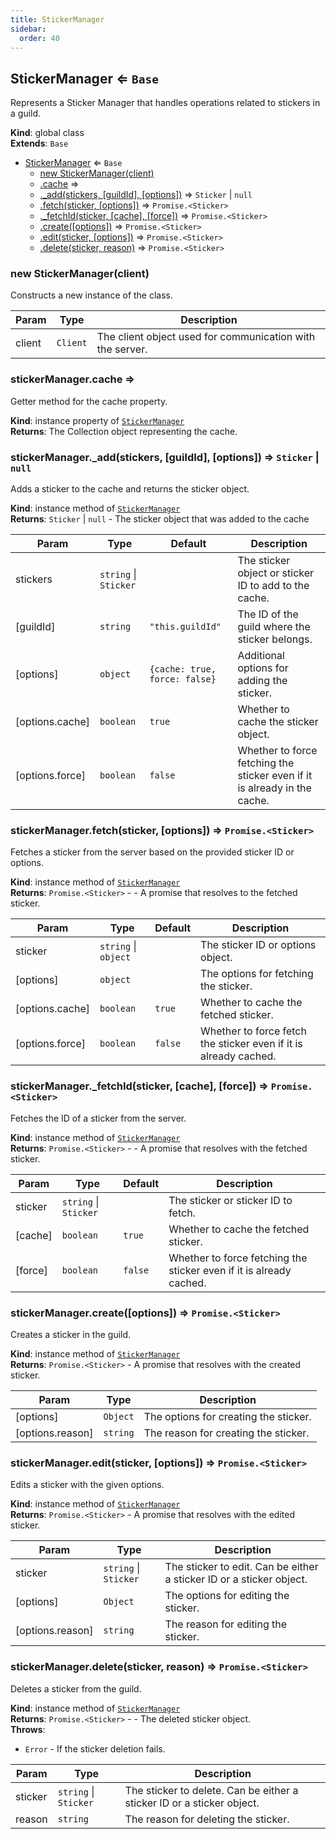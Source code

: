 ```yaml
---
title: StickerManager
sidebar:
  order: 40
---
```




## StickerManager ⇐ <code>Base</code>
Represents a Sticker Manager that handles operations related to stickers in a guild.

**Kind**: global class  
**Extends**: <code>Base</code>  

* [StickerManager](#StickerManager) ⇐ <code>Base</code>
    * [new StickerManager(client)](#new_StickerManager_new)
    * [.cache](#StickerManager+cache) ⇒
    * [._add(stickers, [guildId], [options])](#StickerManager+_add) ⇒ <code>Sticker</code> \| <code>null</code>
    * [.fetch(sticker, [options])](#StickerManager+fetch) ⇒ <code>Promise.&lt;Sticker&gt;</code>
    * [._fetchId(sticker, [cache], [force])](#StickerManager+_fetchId) ⇒ <code>Promise.&lt;Sticker&gt;</code>
    * [.create([options])](#StickerManager+create) ⇒ <code>Promise.&lt;Sticker&gt;</code>
    * [.edit(sticker, [options])](#StickerManager+edit) ⇒ <code>Promise.&lt;Sticker&gt;</code>
    * [.delete(sticker, reason)](#StickerManager+delete) ⇒ <code>Promise.&lt;Sticker&gt;</code>

<a name="new_StickerManager_new"></a>

### new StickerManager(client)
Constructs a new instance of the class.


| Param | Type | Description |
| --- | --- | --- |
| client | <code>Client</code> | The client object used for communication with the server. |

<a name="StickerManager+cache"></a>

### stickerManager.cache ⇒
Getter method for the cache property.

**Kind**: instance property of [<code>StickerManager</code>](#StickerManager)  
**Returns**: The Collection object representing the cache.  
<a name="StickerManager+_add"></a>

### stickerManager.\_add(stickers, [guildId], [options]) ⇒ <code>Sticker</code> \| <code>null</code>
Adds a sticker to the cache and returns the sticker object.

**Kind**: instance method of [<code>StickerManager</code>](#StickerManager)  
**Returns**: <code>Sticker</code> \| <code>null</code> - The sticker object that was added to the cache  

| Param | Type | Default | Description |
| --- | --- | --- | --- |
| stickers | <code>string</code> \| <code>Sticker</code> |  | The sticker object or sticker ID to add to the cache. |
| [guildId] | <code>string</code> | <code>&quot;this.guildId&quot;</code> | The ID of the guild where the sticker belongs. |
| [options] | <code>object</code> | <code>{cache: true, force: false}</code> | Additional options for adding the sticker. |
| [options.cache] | <code>boolean</code> | <code>true</code> | Whether to cache the sticker object. |
| [options.force] | <code>boolean</code> | <code>false</code> | Whether to force fetching the sticker even if it is already in the cache. |

<a name="StickerManager+fetch"></a>

### stickerManager.fetch(sticker, [options]) ⇒ <code>Promise.&lt;Sticker&gt;</code>
Fetches a sticker from the server based on the provided sticker ID or options.

**Kind**: instance method of [<code>StickerManager</code>](#StickerManager)  
**Returns**: <code>Promise.&lt;Sticker&gt;</code> - - A promise that resolves to the fetched sticker.  

| Param | Type | Default | Description |
| --- | --- | --- | --- |
| sticker | <code>string</code> \| <code>object</code> |  | The sticker ID or options object. |
| [options] | <code>object</code> |  | The options for fetching the sticker. |
| [options.cache] | <code>boolean</code> | <code>true</code> | Whether to cache the fetched sticker. |
| [options.force] | <code>boolean</code> | <code>false</code> | Whether to force fetch the sticker even if it is already cached. |

<a name="StickerManager+_fetchId"></a>

### stickerManager.\_fetchId(sticker, [cache], [force]) ⇒ <code>Promise.&lt;Sticker&gt;</code>
Fetches the ID of a sticker from the server.

**Kind**: instance method of [<code>StickerManager</code>](#StickerManager)  
**Returns**: <code>Promise.&lt;Sticker&gt;</code> - - A promise that resolves with the fetched sticker.  

| Param | Type | Default | Description |
| --- | --- | --- | --- |
| sticker | <code>string</code> \| <code>Sticker</code> |  | The sticker or sticker ID to fetch. |
| [cache] | <code>boolean</code> | <code>true</code> | Whether to cache the fetched sticker. |
| [force] | <code>boolean</code> | <code>false</code> | Whether to force fetching the sticker even if it is already cached. |

<a name="StickerManager+create"></a>

### stickerManager.create([options]) ⇒ <code>Promise.&lt;Sticker&gt;</code>
Creates a sticker in the guild.

**Kind**: instance method of [<code>StickerManager</code>](#StickerManager)  
**Returns**: <code>Promise.&lt;Sticker&gt;</code> - A promise that resolves with the created sticker.  

| Param | Type | Description |
| --- | --- | --- |
| [options] | <code>Object</code> | The options for creating the sticker. |
| [options.reason] | <code>string</code> | The reason for creating the sticker. |

<a name="StickerManager+edit"></a>

### stickerManager.edit(sticker, [options]) ⇒ <code>Promise.&lt;Sticker&gt;</code>
Edits a sticker with the given options.

**Kind**: instance method of [<code>StickerManager</code>](#StickerManager)  
**Returns**: <code>Promise.&lt;Sticker&gt;</code> - A promise that resolves with the edited sticker.  

| Param | Type | Description |
| --- | --- | --- |
| sticker | <code>string</code> \| <code>Sticker</code> | The sticker to edit. Can be either a sticker ID or a sticker object. |
| [options] | <code>Object</code> | The options for editing the sticker. |
| [options.reason] | <code>string</code> | The reason for editing the sticker. |

<a name="StickerManager+delete"></a>

### stickerManager.delete(sticker, reason) ⇒ <code>Promise.&lt;Sticker&gt;</code>
Deletes a sticker from the guild.

**Kind**: instance method of [<code>StickerManager</code>](#StickerManager)  
**Returns**: <code>Promise.&lt;Sticker&gt;</code> - - The deleted sticker object.  
**Throws**:

- <code>Error</code> - If the sticker deletion fails.


| Param | Type | Description |
| --- | --- | --- |
| sticker | <code>string</code> \| <code>Sticker</code> | The sticker to delete. Can be either a sticker ID or a sticker object. |
| reason | <code>string</code> | The reason for deleting the sticker. |

